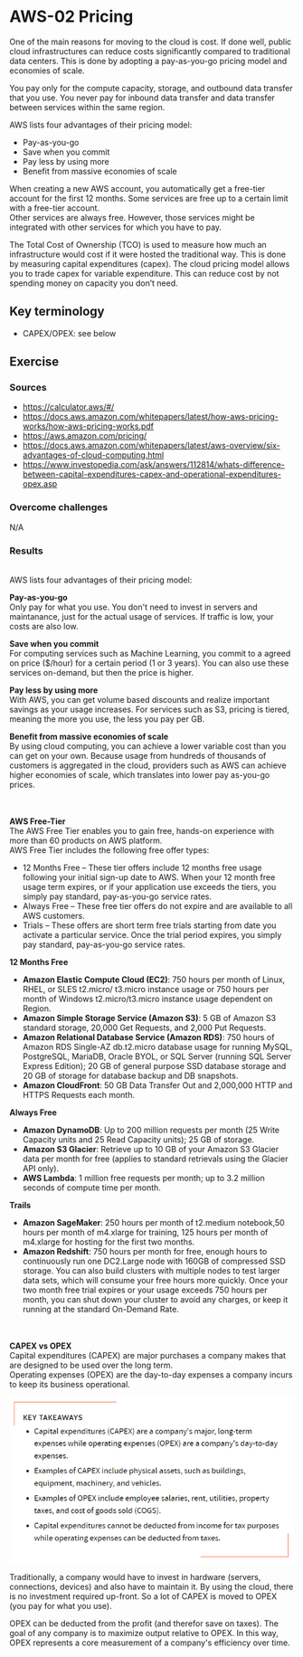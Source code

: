 # AWS-02 Pricing
One of the main reasons for moving to the cloud is cost. If done well, public cloud infrastructures can reduce costs significantly compared to traditional data centers. This is done by adopting a pay-as-you-go pricing model and economies of scale.  
  
You pay only for the compute capacity, storage, and outbound data transfer that you use. You never pay for inbound data transfer and data transfer between services within the same region.  
  
AWS lists four advantages of their pricing model:  
- Pay-as-you-go
- Save when you commit
- Pay less by using more
- Benefit from massive economies of scale
  
When creating a new AWS account, you automatically get a free-tier account for the first 12 months. Some services are free up to a certain limit with a free-tier account.  
Other services are always free. However, those services might be integrated with other services for which you have to pay.  
  
The Total Cost of Ownership (TCO) is used to measure how much an infrastructure would cost if it were hosted the traditional way. This is done by measuring capital expenditures (capex). The cloud pricing model allows you to trade capex for variable expenditure. This can reduce cost by not spending money on capacity you don’t need.  
  
## Key terminology
- CAPEX/OPEX: see below

## Exercise
### Sources
- https://calculator.aws/#/
- https://docs.aws.amazon.com/whitepapers/latest/how-aws-pricing-works/how-aws-pricing-works.pdf
- https://aws.amazon.com/pricing/
- https://docs.aws.amazon.com/whitepapers/latest/aws-overview/six-advantages-of-cloud-computing.html
- https://www.investopedia.com/ask/answers/112814/whats-difference-between-capital-expenditures-capex-and-operational-expenditures-opex.asp

### Overcome challenges
N/A

### Results
  <br>  
AWS lists four advantages of their pricing model:  
  
**Pay-as-you-go**  
Only pay for what you use. You don't need to invest in servers and maintanance, just for the actual usage of services. If traffic is low, your costs are also low.  
  
**Save when you commit**  
For computing services such as Machine Learning, you commit to a agreed on price ($/hour) for a certain period (1 or 3 years). You can also use these services on-demand, but then the price is higher.  
  
**Pay less by using more**  
With AWS, you can get volume based discounts and realize important savings as your usage increases. For services such as S3, pricing is tiered, meaning the more you use, the less you pay per GB.  
  
**Benefit from massive economies of scale**  
By using cloud computing, you can achieve a lower variable cost than you can get on your own. Because usage from hundreds of thousands of customers is aggregated in the cloud, providers such as AWS can achieve higher economies of scale, which translates into lower pay as-you-go prices.
  <br>  
  <br>  

**AWS Free-Tier**  
The AWS Free Tier enables you to gain free, hands-on experience with more than 60 products on AWS
platform.  
AWS Free Tier includes the following free offer types:
- 12 Months Free – These tier offers include 12 months free usage following your initial sign-up date
to AWS. When your 12 month free usage term expires, or if your application use exceeds the tiers, you
simply pay standard, pay-as-you-go service rates.
- Always Free – These free tier offers do not expire and are available to all AWS customers.
- Trials – These offers are short term free trials starting from date you activate a particular service. Once
the trial period expires, you simply pay standard, pay-as-you-go service rates.
  <br>  

**12 Months Free**  
- **Amazon Elastic Compute Cloud (EC2)**: 750 hours per month of Linux, RHEL, or SLES t2.micro/
t3.micro instance usage or 750 hours per month of Windows t2.micro/t3.micro instance usage
dependent on Region.
- **Amazon Simple Storage Service (Amazon S3)**: 5 GB of Amazon S3 standard storage, 20,000 Get
Requests, and 2,000 Put Requests.
- **Amazon Relational Database Service (Amazon RDS)**: 750 hours of Amazon RDS Single-AZ db.t2.micro
database usage for running MySQL, PostgreSQL, MariaDB, Oracle BYOL, or SQL Server (running SQL
Server Express Edition); 20 GB of general purpose SSD database storage and 20 GB of storage for
database backup and DB snapshots.
- **Amazon CloudFront**: 50 GB Data Transfer Out and 2,000,000 HTTP and HTTPS Requests each month.
  <br>  

**Always Free**  
- **Amazon DynamoDB**: Up to 200 million requests per month (25 Write Capacity units and 25 Read
Capacity units); 25 GB of storage.
- **Amazon S3 Glacier**: Retrieve up to 10 GB of your Amazon S3 Glacier data per month for free (applies
to standard retrievals using the Glacier API only).
- **AWS Lambda**: 1 million free requests per month; up to 3.2 million seconds of compute time per
month.
  <br>  

**Trails**  
- **Amazon SageMaker**: 250 hours per month of t2.medium notebook,50 hours per month of m4.xlarge
for training, 125 hours per month of m4.xlarge for hosting for the first two months.
- **Amazon Redshift**: 750 hours per month for free, enough hours to continuously run one DC2.Large
node with 160GB of compressed SSD storage. You can also build clusters with multiple nodes to test
larger data sets, which will consume your free hours more quickly. Once your two month free trial expires or your usage exceeds 750 hours per month, you can shut down your cluster to avoid any charges, or keep it running at the standard On-Demand Rate.
  <br>  
  <br>  

**CAPEX vs OPEX**  
Capital expenditures (CAPEX) are major purchases a company makes that are designed to be used over the long term.  
Operating expenses (OPEX) are the day-to-day expenses a company incurs to keep its business operational.  
  
![CAPEX VS OPEX](../00_includes/CLOUD01/AWS-02_1.png)
  
Traditionally, a company would have to invest in hardware (servers, connections, devices) and also have to maintain it. By using the cloud, there is no investment required up-front. So a lot of CAPEX is moved to OPEX (you pay for what you use).  
  
OPEX can be deducted from the profit (and therefor save on taxes). The goal of any company is to maximize output relative to OPEX. In this way, OPEX represents a core measurement of a company's efficiency over time.  


  



